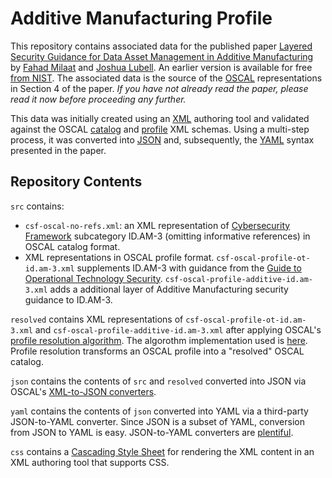 # Additive Manufacturing Profile

This repository contains associated data for the published paper [Layered Security Guidance for
Data Asset Management in Additive Manufacturing](https://doi.org/10.1115/1.4064128) 
by [Fahad Milaat](https://www.linkedin.com/in/fahadmilaat/) and 
[Joshua Lubell](https://www.nist.gov/people/joshua-lubell). 
An earlier version is available for free [from NIST](https://www.nist.gov/publications/layered-security-guidance-data-asset-management-additive-manufacturing). 
The associated data is the source 
of the [OSCAL](https://pages.nist.gov/OSCAL) representations in Section 4 of the paper. _If you have not already read 
the paper, please read it now before proceeding any further._

This data was initially created using an [XML](https://www.w3.org/XML/) authoring tool and validated against the OSCAL 
[catalog](https://pages.nist.gov/OSCAL/concepts/layer/control/catalog/) and 
[profile](https://pages.nist.gov/OSCAL/concepts/layer/control/profile/) XML schemas. Using a multi-step process, it was 
converted into [JSON](https://www.json.org/) and, subsequently, the [YAML](https://yaml.org/) syntax presented in the paper.


## Repository Contents

`src` contains:
- `csf-oscal-no-refs.xml`: an XML representation of [Cybersecurity Framework](https://www.nist.gov/cyberframework) subcategory ID.AM-3 (omitting 
    informative references) in OSCAL catalog format.
- XML representations in OSCAL profile format.
    `csf-oscal-profile-ot-id.am-3.xml` supplements ID.AM-3 with guidance from the 
    [Guide to Operational Technology Security](https://csrc.nist.gov/publications/detail/sp/800-82/rev-3/draft). 
    `csf-oscal-profile-additive-id.am-3.xml` adds a additional layer of Additive Manufacturing security guidance to ID.AM-3. 

`resolved` contains XML representations of `csf-oscal-profile-ot-id.am-3.xml` and `csf-oscal-profile-additive-id.am-3.xml`
after applying OSCAL's [profile resolution algorithm](https://pages.nist.gov/OSCAL/concepts/processing/profile-resolution/). The algorothm implementation used is 
[here](https://github.com/usnistgov/OSCAL/tree/main/src/utils/resolver-pipeline).
Profile resolution transforms an OSCAL profile into a "resolved" OSCAL catalog.

`json` contains the contents of `src` and `resolved` converted into JSON via OSCAL's 
[XML-to-JSON converters](https://pages.nist.gov/OSCAL/tools/#data-conversion). 

`yaml` contains the contents of `json` converted into YAML via a third-party JSON-to-YAML converter.
Since JSON is a subset of YAML, conversion from JSON to YAML is easy. JSON-to-YAML converters are 
[plentiful](https://www.google.com/search?q=json+to+yaml+converter).

`css` contains a [Cascading Style Sheet](https://www.w3.org/Style/CSS/) for rendering the XML content in an XML authoring tool 
that supports CSS.
